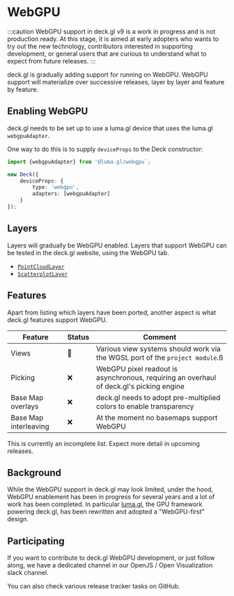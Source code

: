 # WebGPU

:::caution
WebGPU support in deck.gl v9 is a work in progress and is not production ready. At this stage, it is aimed at early adopters who wants to try out the new technology, contributors interested in supporting development, or general users that are curious to understand what to expect from future releases.
:::

deck.gl is gradually adding support for running on WebGPU. WebGPU support will materialize over successive releases, layer by layer and feature by feature.

## Enabling WebGPU

deck.gl needs to be set up to use a luma.gl device that uses the luma.gl `webgpuAdapter`.

One way to do this is to supply `deviceProps` to the Deck constructor:

```ts
import {webgpuAdapter} from '@luma.gl/webgpu`;

new Deck({
    deviceProps: {
        type: 'webgpu',
        adapters: [webgpuAdapter]
    }
});
```

## Layers

Layers will gradually be WebGPU enabled. Layers that support WebGPU can be tested in the deck.gl website, using the WebGPU tab.

- [`PointCloudLayer`](https://deck.gl/examples/point-cloud-layer)
- [`ScatterplotLayer`](https://deck.gl/examples/scatterplot-layer)

## Features

Apart from listing which layers have been ported, another aspect is what deck.gl features support WebGPU. 

| Feature               | Status | Comment                                                                                 |
| --------------------- | ------ | --------------------------------------------------------------------------------------- |
| Views                 | 🚧      | Various view systems should work via the WGSL port of the `project module`.ß             |
| Picking               | ❌      | WebGPU pixel readout is asynchronous, requiring an overhaul of deck.gl's picking engine |
| Base Map overlays     | ❌      | deck.gl needs to adopt pre-multiplied colors to enable transparency                     |
| Base Map interleaving | ❌      | At the moment no basemaps support WebGPU                                                |

This is currently an incomplete list. Expect more detail in upcoming releases.

## Background

While the WebGPU support in deck.gl may look limited, under the hood, WebGPU enablement has been in progress for several years and a lot of work has been completed. In particular [luma.gl](https://luma.gl), the GPU framework powering deck.gl, has been rewritten and adopted a "WebGPU-first" design.

## Participating

If you want to contribute to deck.gl WebGPU development, or just follow along, we have a dedicated channel in our OpenJS / Open Visualization slack channel.

You can also check various release tracker tasks on GitHub.
